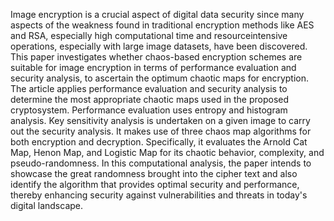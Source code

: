 Image encryption is a crucial aspect of digital data security since many aspects of the weakness found in traditional encryption methods like AES and RSA, especially high computational time and resourceintensive operations, especially with large image datasets, have been discovered. This paper investigates whether chaos-based encryption schemes are suitable for image encryption in terms of performance evaluation and security analysis, to ascertain the optimum chaotic maps for encryption. The article applies performance evaluation and security analysis to determine the most appropriate chaotic maps used in the proposed cryptosystem. Performance evaluation uses entropy and histogram analysis. Key sensitivity analysis is undertaken on a given image to carry out the security analysis. It makes use of three chaos map algorithms for both encryption and decryption. Specifically, it evaluates the Arnold Cat Map, Henon Map, and Logistic Map for its chaotic behavior, complexity, and pseudo-randomness. In this computational analysis, the paper intends to showcase the great randomness brought into the cipher text and also identify the algorithm that provides optimal security and performance, thereby enhancing security against vulnerabilities and threats in today's digital landscape. 
